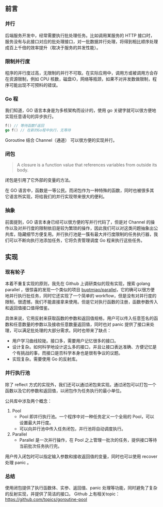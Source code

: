 ## 前言


### 并行

后端服务开发中，经常需要执行批处理任务。比如调用某服务的 HTTP 接口时，服务没有与此接口对应的批处理接口，对一批数据并行处理，将得到相比顺序处理成百上千倍的效率提升（取决于服务的并发性能）。

### 限制并行度

程序的并行度过高，无限制的并行不可取。在实际应用中，调用方或被调用方会存在资源限制，例如 CPU 核数，磁盘IO，网络等瓶颈，如果不对并发数做限制，程序可能出现不可预料的错误。

### Go 程

我们知道，GO 语言本身是为多核架构而设计的，使用 go 关键字就可以很方便地实现任意语句的异步执行。

```go
f() // 等待函数f返回
go f() // 在新的Go程中执行，无等待
```

Goroutine 结合 Channel（通道） 可以很方便的实现并行。

### 闭包

> A closure is a function value that references variables from outside its body.

闭包是引用了它外部的变量的方法。

在 GO 语言中，函数是一等公民。而闭包作为一种特殊的函数，同时也被很多其它语言所实现，将给我们的并行实现带来很大的便利。

### 抽象

前面提到，GO 语言本身已经可以很方便的写并行代码了，但是对 Channel 的操作以及对并行度的限制依旧是较为繁琐的操作，因此我们可以对这类问题抽象出公共库，隐藏细节方便复用。并行执行池是一簇有最大并行度限制的任务执行器，我们可以不断向执行池添加任务，它将负责管理调度 Go 程来执行这些任务。

## 实现

### 现有轮子

本着不重复实现的原则，我先在 Github 上调研类似的现有实现，搜索 golang parallel ，很惊喜的发现一个类似的项目 [buptmiao/parallel](https://github.com/buptmiao/parallel)，它的确可以很方便地并行执行批任务，同时它还实现了一个简单的 workflow，但是没有对并行度的限制，很遗憾，我们不能直接拿来使用。但是它对执行函数的注册，函数参数传入和返回值接口值得借鉴。

具体来说，它用反射来获取函数的参数和返回值规格，用户可以传入任意签名的函数和任意数量的参数以及接收任意数量返回值，同时也对 panic 提供了接口来处理，可以满足批处理的大部分需求。同时也带来了缺点：

- 用户学习曲线较陡。接口多，需要用户记忆很多的接口。
- 设计复杂。如何科学地设计这么多的接口，并且让接口表达准确、方便记忆是个有挑战的事，而接口是否科学本身也是很有争议的议题。
- 实现复杂。需要使用 Go 的反射库。

### 并行执行池

除了 reflect 方式的实现外，我们还可以通过闭包来实现。通过闭包可以打包一个函数以及它的参数和返回值，以闭包作为任务执行的最小单位。

公共库中涉及两个概念：

1. Pool
   - Pool 即并行执行池。一个程序中对一种任务定义一个全局的 Pool，可以设置最大并行度。
   - 可以向并行池中传入任务闭包，并行池将自动调度执行。
2. Parallel
   - Parallel 是一次并行操作，在 Pool 之上管理一批次的任务，提供接口等待当前批次任务执行完。

用户传入闭包时可以指定输入参数和接收返回值的变量，同时也可以使用 recover 处理 panic 。

### 总结

使用闭包提供了执行函数体、实参、返回值、panic 处理等功能，同时避免了复杂的反射实现，并提供了简洁的接口。
Github 上有相关topic：https://github.com/topics/goroutine-pool